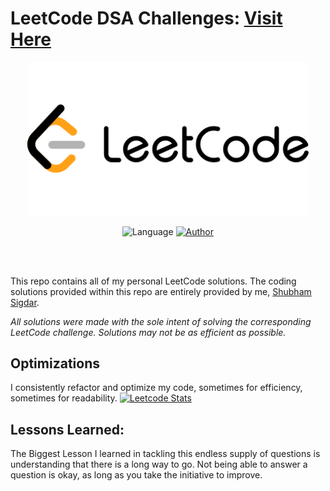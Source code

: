 # LeetCode DSA Challenges: <a target="_blank" href="https://leetcode.com/shubhamsigdar/" >Visit Here</a> 

<div align="center">
<img src="https://github.com/CrutchTheClutch/LeetCode/raw/master/logo.png" width="450" height="auto"/>

 ![Language](https://img.shields.io/badge/Language-Python-orange.svg?logo=Python&logoColor=yellow)
[![Author](https://img.shields.io/badge/Author-Shubham%20Sigdar-blue.svg?style=flat)](https://leetcode.com/shubhamsigdar/)

</div>
</br>
</br>


This repo contains all of my personal LeetCode solutions. The coding solutions provided within this repo are entirely provided by me, [Shubham Sigdar](https://leetcode.com/shubhamsigdar/).

_All solutions were made with the sole intent of solving the corresponding LeetCode challenge. Solutions may not be as efficient as possible._



## Optimizations

I consistently refactor and optimize my code, sometimes for efficiency, sometimes for readability. 
[![Leetcode Stats](https://leetcard.jacoblin.cool/shubhamsigdar)](https://leetcode.com/shubhamsigdar)

## Lessons Learned:

The Biggest Lesson I learned in tackling this endless supply of questions is understanding that there is a long way to go. Not being able to answer a question is okay, as long as you take the initiative to improve.

